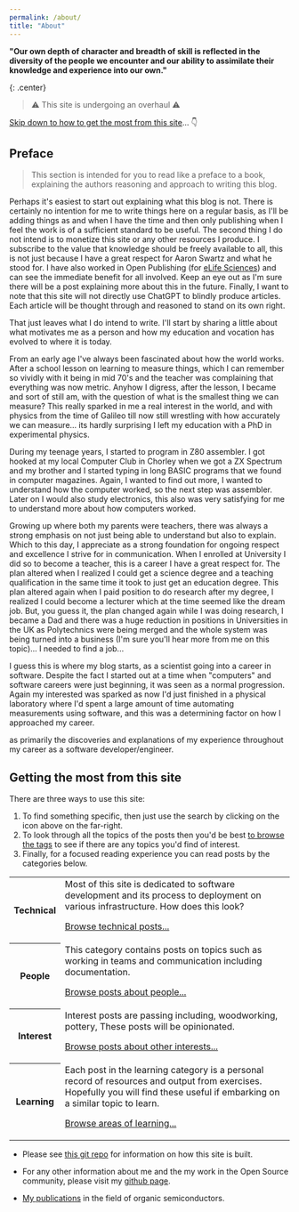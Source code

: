 ```yaml
---
permalink: /about/
title: "About"
---
```


<p class="clear_blockquote">
<b>"Our own depth of character and breadth of skill is reflected in the diversity of the people we encounter and our ability to assimilate their knowledge and experience into our own."</b>
</p>

{: .center}
> :warning: This site is undergoing an overhaul :warning:

[Skip down to how to get the most from this site](#getting-the-most-from-this-site)... :point_down:

## Preface

> This section is intended for you to read like a preface to a book, explaining the authors reasoning and approach to writing this blog.

Perhaps it's easiest to start out explaining what this blog is not.
There is certainly no intention for me to write things here on a regular basis, as I'll be adding things as and 
when I have the time and then only publishing when I feel the work is of a sufficient standard to be useful. 
The second thing I do not intend is to monetize this site or any other resources I produce. 
I subscribe to the value that knowledge should be freely available to all, this is not just because I have a great respect for Aaron Swartz and what he stood for. I have also worked in Open Publishing (for [eLife Sciences](https://elifesciences.org)) and can see the immediate benefit for all involved.
Keep an eye out as I'm sure there will be a post explaining more about this in the future.
Finally, I want to note that this site will not directly use ChatGPT to blindly produce articles. Each article will be thought through and reasoned to stand on its own right.

That just leaves what I do intend to write. 
I'll start by sharing a little about what motivates me as a person and how my education and vocation has evolved to where it is today. 

From an early age I've always been fascinated about how the world works. 
After a school lesson on learning to measure things, which I can remember so vividly with it being in mid 70's and the teacher was complaining that everything was now metric. 
Anyhow I digress, after the lesson, I became and sort of still am, with the question of what is the smallest thing we can measure?
This really sparked in me a real interest in the world, and with physics from the time of Galileo till now still wrestling with how accurately we can measure... its hardly surprising I left my education with a PhD in experimental physics.

During my teenage years, I started to program in Z80 assembler. I got hooked at my local Computer Club in Chorley when we got a ZX Spectrum and my brother and I started typing in long BASIC programs that we found in computer magazines. Again, I wanted to find out more, I wanted to understand how the computer worked, so the next step was assembler. Later on I would also study electronics, this also was very satisfying for me to understand more about how computers worked.

Growing up where both my parents were teachers, there was always a strong emphasis on not just being able to understand but also to explain. 
Which to this day, I appreciate as a strong foundation for ongoing respect and excellence I strive for in communication.
When I enrolled at University I did so to become a teacher, this is a career I have a great respect for. 
The plan altered when I realized I could get a science degree and a teaching qualification in the same time it took to just get an education degree. 
This plan altered again when I paid position to do research after my degree, I realized I could become a lecturer which at the time seemed like the dream job. 
But, you guess it, the plan changed again while I was doing research, I became a Dad and there was a huge reduction in positions in Universities in the UK as Polytechnics were being merged and the whole system was being turned into a business (I'm sure you'll hear more from me on this topic)... I needed to find a job...

I guess this is where my blog starts, 
as a scientist going into a career in software.
Despite the fact I started out at a time when "computers" and  software careers were just beginning, it was seen as a normal progression.
Again my interested was sparked as now 
I'd just finished in a physical laboratory where I'd spent a large amount of time automating measurements using software, and this was a determining factor on how I approached my career. 

as primarily the discoveries and explanations of my experience throughout my career as a software developer/engineer. 

## Getting the most from this site

There are three ways to use this site:
1. To find something specific, then just use the search by clicking on the icon above on the far-right.
2. To look through all the topics of the posts then you'd be best [to browse the tags](/tags) to see if there are any topics you'd find of interest.
3. Finally, for a focused reading experience you can read posts by the categories below.

<table>
  <tr>
    <th>Technical</th>
    <td>
        Most of this site is dedicated to software development and its process to deployment on various infrastructure.
        How does this look?
        <p>
        <a href="/categories/#technical">Browse technical posts...</a>
        </p>
    </td>
  </tr>
  <tr>
    <th>People</th>
    <td>
        This category contains posts on topics such as working in teams and communication including documentation. 
        <p>
        <a href="/categories/#people">Browse posts about people...</a>
        </p>
    </td>
  </tr>
  <tr>
    <th>Interest</th>
    <td>
        Interest posts are passing  including, woodworking, pottery,  
        These posts will be opinionated. 
        <p>
        <a href="/categories/#interests">Browse posts about other interests...</a>
        </p>
    </td>
  </tr>
  <tr>
    <th>Learning</th>
    <td>
        Each post in the learning category is a personal record of resources and output from exercises.
        Hopefully you will find these useful if embarking on a similar topic to learn.  
        <p>
        <a href="/categories/#technical">Browse areas of learning...</a>
        </p>
    </td>
  </tr>
</table>

- Please see [this git repo](https://github.com/diversemix/diversemix.github.io) for information on how this site is built.
 
- For any other information about me and the my work in the Open Source community, please visit my [github page](https://github.com/diversemix).

- [My publications](https://orcid.org/0000-0003-3830-8230) in the field of organic semiconductors. 
